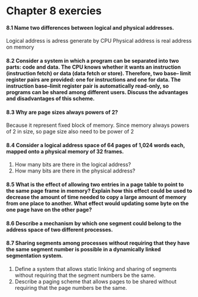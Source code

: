 # Chapter 8 exercies
#### 8.1 Name two differences between logical and physical addresses.

Logical address is adress generate by CPU
Physical address is real address on memory

#### 8.2 Consider a system in which a program can be separated into two parts: code and data. The CPU knows whether it wants an instruction (instruction fetch) or data (data fetch or store). Therefore, two base– limit register pairs are provided: one for instructions and one for data. The instruction base–limit register pair is automatically read-only, so programs can be shared among different users. Discuss the advantages and disadvantages of this scheme.

#### 8.3 Why are page sizes always powers of 2?

Because it represent fixed block of memory. Since memory always powers of 2 in size, so page size also need to be power of 2

#### 8.4 Consider a logical address space of 64 pages of 1,024 words each, mapped onto a physical memory of 32 frames.
1. How many bits are there in the logical address?
2. How many bits are there in the physical address?

#### 8.5 What is the effect of allowing two entries in a page table to point to the same page frame in memory? Explain how this effect could be used to decrease the amount of time needed to copy a large amount of memory from one place to another. What effect would updating some byte on the one page have on the other page?
#### 8.6 Describe a mechanism by which one segment could belong to the address space of two different processes.
#### 8.7 Sharing segments among processes without requiring that they have the same segment number is possible in a dynamically linked segmentation system.
1. Define a system that allows static linking and sharing of segments without requiring that the segment numbers be the same.
2. Describe a paging scheme that allows pages to be shared without requiring that the page numbers be the same.
